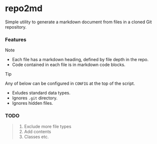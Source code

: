# repo2md

Simple utility to generate a markdown document from files in a cloned Git repository.

### Features

> [!NOTE]
> - Each file has a markdown heading, defined by file depth in the repo.
> - Code contained in each file is in markdown code blocks.

> [!TIP] 
> Any of below can be configured in `CONFIG` at the top of the script.
> - Exludes standard data types.
> - Ignores `.git` directory.
> - Ignores hidden files.

### TODO

> 1. Exclude more file types
> 2. Add contents
> 3. Classes etc.